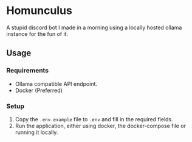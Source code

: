 # Homunculus
A stupid discord bot I made in a morning using a locally hosted ollama instance for the fun of it.

## Usage

### Requirements
- Ollama compatible API endpoint.
- Docker (Preferred)

### Setup
1. Copy the `.env.example` file to `.env` and fill in the required fields.
2. Run the application, either using docker, the docker-compose file or running it locally.
